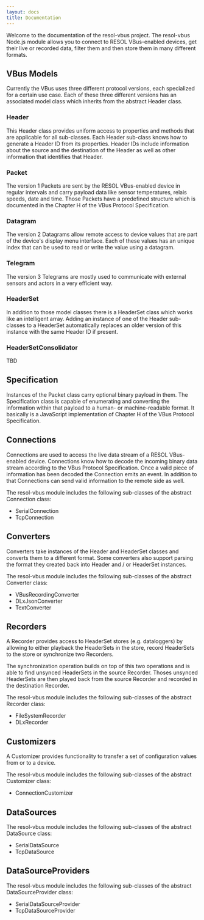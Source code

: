 ```yaml
---
layout: docs
title: Documentation
---
```


Welcome to the documentation of the resol-vbus project. The resol-vbus Node.js module allows you to connect to RESOL VBus-enabled devices, get their live or recorded data, filter them and then store them in many different formats.


## VBus Models

Currently the VBus uses three different protocol versions, each specialized for a certain use case. Each of these three different versions has an associated model class which inherits from the abstract Header class.


### Header

This Header class provides uniform access to properties and methods that are applicable for all sub-classes. Each Header sub-class knows how to generate a Header ID from its properties. Header IDs include information about the source and the destination of the Header as well as other information that identifies that Header.


### Packet

The version 1 Packets are sent by the RESOL VBus-enabled device in regular intervals and carry payload data like sensor temperatures, relais speeds, date and time. Those Packets have a predefined structure which is documented in the Chapter H of the VBus Protocol Specification.


### Datagram

The version 2 Datagrams allow remote access to device values that are part of the device's display menu interface. Each of these values has an unique index that can be used to read or write the value using a datagram.


### Telegram

The version 3 Telegrams are mostly used to communicate with external sensors and actors in a very efficient way.


### HeaderSet

In addition to those model classes there is a HeaderSet class which works like an intelligent array. Adding an instance of one of the Header sub-classes to a HeaderSet automatically replaces an older version of this instance with the same Header ID if present.


### HeaderSetConsolidator

TBD


## Specification

Instances of the Packet class carry optional binary payload in them. The Specification class is capable of enumerating and converting the information within that payload to a human- or machine-readable format. It basically is a JavaScript implementation of Chapter H of the VBus Protocol Specification.


## Connections

Connections are used to access the live data stream of a RESOL VBus-enabled device. Connections know how to decode the incoming binary data stream according to the VBus Protocol Specification. Once a valid piece of information has been decoded the Connection emits an event. In addition to that Connections can send valid information to the remote side as well.

The resol-vbus module includes the following sub-classes of the abstract Connection class:

- SerialConnection
- TcpConnection


## Converters

Converters take instances of the Header and HeaderSet classes and converts them to a different format. Some converters also support parsing the format they created back into Header and / or HeaderSet instances.

The resol-vbus module includes the following sub-classes of the abstract Converter class:

- VBusRecordingConverter
- DLxJsonConverter
- TextConverter


## Recorders

A Recorder provides access to HeaderSet stores (e.g. dataloggers) by allowing to either playback the HeaderSets in the store, record HeaderSets to the store or synchronize two Recorders.

The synchronization operation builds on top of this two operations and is able to find unsynced HeaderSets in the source Recorder. Thoses unsynced HeaderSets are then played back from the source Recorder and recorded in the destination Recorder.

The resol-vbus module includes the following sub-classes of the abstract Recorder class:

- FileSystemRecorder
- DLxRecorder


## Customizers

A Customizer provides functionality to transfer a set of configuration values from or to a device.

The resol-vbus module includes the following sub-classes of the abstract Customizer class:

- ConnectionCustomizer


## DataSources

The resol-vbus module includes the following sub-classes of the abstract DataSource class:

- SerialDataSource
- TcpDataSource


## DataSourceProviders

The resol-vbus module includes the following sub-classes of the abstract DataSourceProvider class:

- SerialDataSourceProvider
- TcpDataSourceProvider


